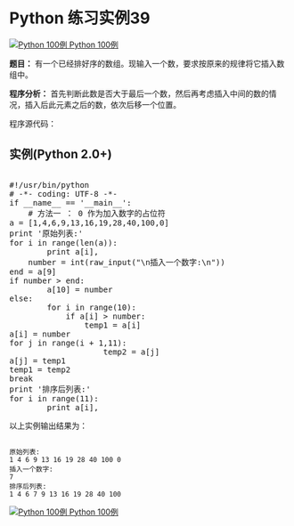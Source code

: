 Python 练习实例39
=============

 [![Python 100例](../images/up.gif)
 Python 100例](python-100-examples.html)


 **题目：** 有一个已经排好序的数组。现输入一个数，要求按原来的规律将它插入数组中。

 **程序分析：** 首先判断此数是否大于最后一个数，然后再考虑插入中间的数的情况，插入后此元素之后的数，依次后移一个位置。 

 程序源代码：

  实例(Python 2.0+)
---------------

 <pre>

#!/usr/bin/python
# -*- coding: UTF-8 -*-
if __name__ == '__main__':
    # 方法一 ： 0 作为加入数字的占位符
a = [1,4,6,9,13,16,19,28,40,100,0]
print '原始列表:'
for i in range(len(a)):
        print a[i],
    number = int(raw_input("\n插入一个数字:\n"))
end = a[9]
if number > end:
        a[10] = number
else:
        for i in range(10):
            if a[i] > number:
                temp1 = a[i]
a[i] = number
for j in range(i + 1,11):
                    temp2 = a[j]
a[j] = temp1
temp1 = temp2
break
print '排序后列表:'
for i in range(11):
        print a[i],
</pre>

  以上实例输出结果为：


```

原始列表:
1 4 6 9 13 16 19 28 40 100 0
插入一个数字:
7
排序后列表:
1 4 6 7 9 13 16 19 28 40 100

```

[![Python 100例](../images/up.gif)
 Python 100例](python-100-examples.html)
